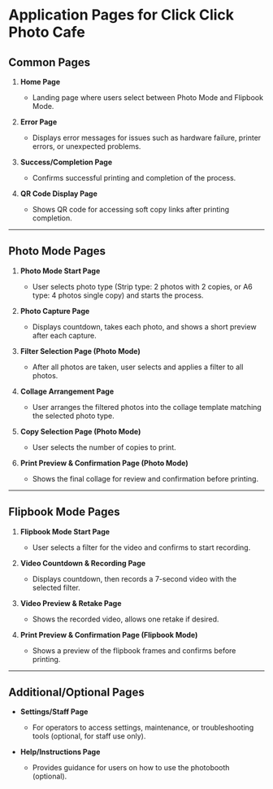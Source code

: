 # Application Pages for Click Click Photo Cafe

## Common Pages

1. **Home Page**

   - Landing page where users select between Photo Mode and Flipbook Mode.

2. **Error Page**

   - Displays error messages for issues such as hardware failure, printer errors, or unexpected problems.

3. **Success/Completion Page**

   - Confirms successful printing and completion of the process.

4. **QR Code Display Page**
   - Shows QR code for accessing soft copy links after printing completion.

---

## Photo Mode Pages

1. **Photo Mode Start Page**

   - User selects photo type (Strip type: 2 photos with 2 copies, or A6 type: 4 photos single copy) and starts the process.

2. **Photo Capture Page**

   - Displays countdown, takes each photo, and shows a short preview after each capture.

3. **Filter Selection Page (Photo Mode)**

   - After all photos are taken, user selects and applies a filter to all photos.

4. **Collage Arrangement Page**

   - User arranges the filtered photos into the collage template matching the selected photo type.

5. **Copy Selection Page (Photo Mode)**

   - User selects the number of copies to print.

6. **Print Preview & Confirmation Page (Photo Mode)**
   - Shows the final collage for review and confirmation before printing.

---

## Flipbook Mode Pages

1. **Flipbook Mode Start Page**

   - User selects a filter for the video and confirms to start recording.

2. **Video Countdown & Recording Page**

   - Displays countdown, then records a 7-second video with the selected filter.

3. **Video Preview & Retake Page**

   - Shows the recorded video, allows one retake if desired.

4. **Print Preview & Confirmation Page (Flipbook Mode)**
   - Shows a preview of the flipbook frames and confirms before printing.

---

## Additional/Optional Pages

- **Settings/Staff Page**

  - For operators to access settings, maintenance, or troubleshooting tools (optional, for staff use only).

- **Help/Instructions Page**
  - Provides guidance for users on how to use the photobooth (optional).
